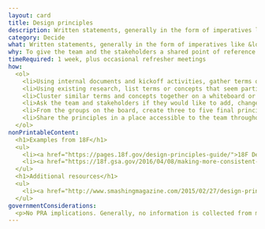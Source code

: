 ```yaml
---
layout: card
title: Design principles
description: Written statements, generally in the form of imperatives like &ldquo;Earn people&rsquo;s trust,&rdquo; that serve as guiding lights during decision-making.
category: Decide
what: Written statements, generally in the form of imperatives like &ldquo;Earn people&rsquo;s trust,&rdquo; that serve as guiding lights during decision-making.
why: To give the team and the stakeholders a shared point of reference when negotiating next steps. Good design principles are specific to the project, not general truths, and should help teams say &ldquo;no&rdquo; to otherwise interesting proposals or generate ideas when they&rsquo;re stuck.
timeRequired: 1 week, plus occasional refresher meetings
how:
  <ol>
    <li>Using internal documents and kickoff activities, gather terms or concepts that seem significant to project goals and organizational culture.</li>
    <li>Using existing research, list terms or concepts that seem particularly important to customers or user groups.</li>
    <li>Cluster similar terms and concepts together on a whiteboard or other writing space open to everyone in the project. Name the clusters.</li>
    <li>Ask the team and stakeholders if they would like to add, change, or edit any concepts or groups.</li>
    <li>From the groups on the board, create three to five final principles. Using evidence from partner or user research, write one to two sentences in support of each principle.</li>
    <li>Share the principles in a place accessible to the team throughout the project, and refer to them often while making decisions.</li>
  </ol>
nonPrintableContent:
  <h1>Examples from 18F</h1>
  <ul>
    <li><a href="https://pages.18f.gov/design-principles-guide/">18F Design Principles Guide</a></li>
    <li><a href="https://18f.gsa.gov/2016/04/08/making-more-consistent-decisions-with-design-principles-a-new-18f-guide/">&ldquo;Making more consistent decisions with design principles&colon; A new 18F guide&rdquo;</a> Elizabeth Goodman and Brad Nunnally.</li>  
  </ul>  
  <h1>Additional resources</h1>
  <ul>
    <li><a href="http://www.smashingmagazine.com/2015/02/27/design-principles-dominance-focal-points-hierarchy/">&lquo;Design Principles&colon; Dominance, Focal Points And Hierarchy.&rdquo;</a> Steven Bradley.</li>  
  </ul>
governmentConsiderations:
  <p>No PRA implications. Generally, no information is collected from members of the public. Even when stakeholders are members of the public, the PRA explicitly exempts direct observation and non-standardized conversation (e.g., not a survey), 5 CFR 1320.3(h)3. See the methods for <a href="/recruiting">Recruiting</a> and <a href="/privacy">Privacy</a> for more tips on taking input from the public.</p>
---
```

